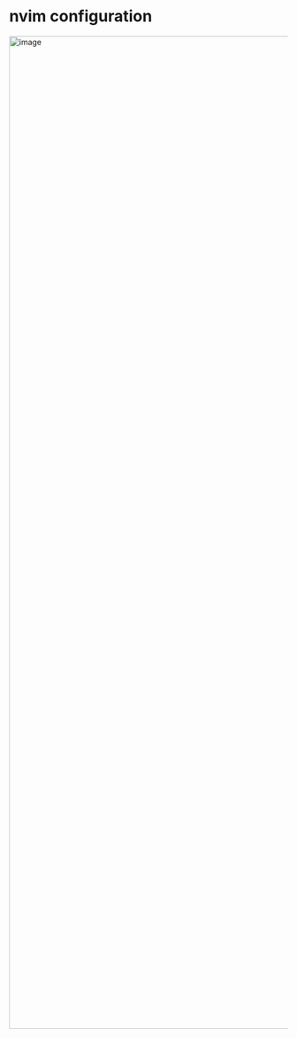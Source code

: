 # nvim configuration
<img width="1792" alt="image" src="https://github.com/gwang111/nvim/blob/main/image.png">

